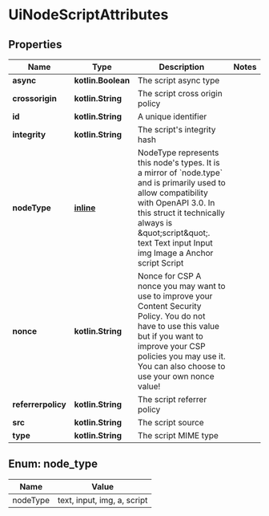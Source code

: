
# UiNodeScriptAttributes

## Properties
| Name | Type | Description | Notes |
| ------------ | ------------- | ------------- | ------------- |
| **async** | **kotlin.Boolean** | The script async type |  |
| **crossorigin** | **kotlin.String** | The script cross origin policy |  |
| **id** | **kotlin.String** | A unique identifier |  |
| **integrity** | **kotlin.String** | The script&#39;s integrity hash |  |
| **nodeType** | [**inline**](#NodeType) | NodeType represents this node&#39;s types. It is a mirror of &#x60;node.type&#x60; and is primarily used to allow compatibility with OpenAPI 3.0. In this struct it technically always is \&quot;script\&quot;. text Text input Input img Image a Anchor script Script |  |
| **nonce** | **kotlin.String** | Nonce for CSP  A nonce you may want to use to improve your Content Security Policy. You do not have to use this value but if you want to improve your CSP policies you may use it. You can also choose to use your own nonce value! |  |
| **referrerpolicy** | **kotlin.String** | The script referrer policy |  |
| **src** | **kotlin.String** | The script source |  |
| **type** | **kotlin.String** | The script MIME type |  |


<a id="NodeType"></a>
## Enum: node_type
| Name | Value |
| ---- | ----- |
| nodeType | text, input, img, a, script |



